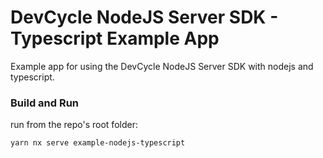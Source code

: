 # DevCycle NodeJS Server SDK - Typescript Example App

Example app for using the DevCycle NodeJS Server SDK with nodejs and typescript.

### Build and Run

run from the repo's root folder:

```yarn nx serve example-nodejs-typescript```

